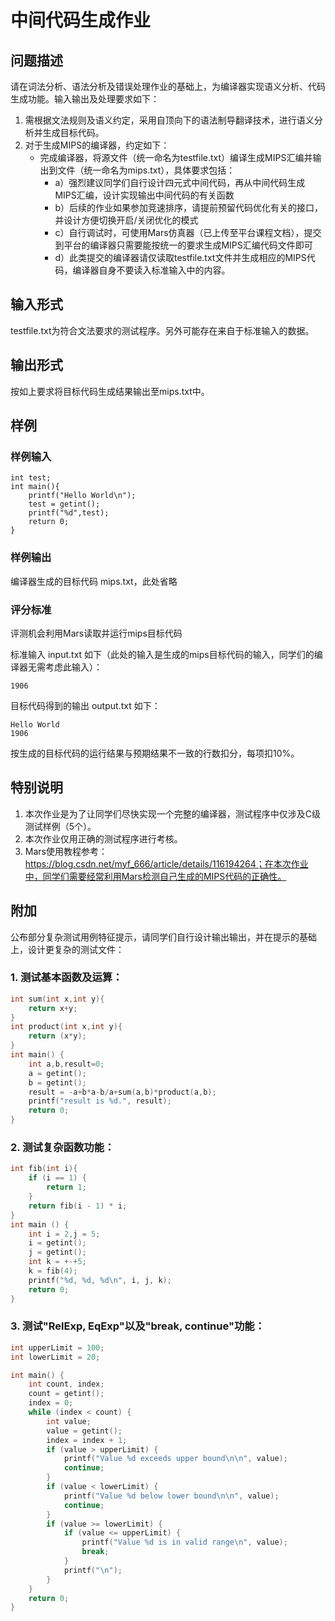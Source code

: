 # 中间代码生成作业

## 问题描述

请在词法分析、语法分析及错误处理作业的基础上，为编译器实现语义分析、代码生成功能。输入输出及处理要求如下：

1. 需根据文法规则及语义约定，采用自顶向下的语法制导翻译技术，进行语义分析并生成目标代码。
2. 对于生成MIPS的编译器，约定如下：
   - 完成编译器，将源文件（统一命名为testfile.txt）编译生成MIPS汇编并输出到文件（统一命名为mips.txt），具体要求包括：
     - a）强烈建议同学们自行设计四元式中间代码，再从中间代码生成MIPS汇编，设计实现输出中间代码的有关函数
     - b）后续的作业如果参加竞速排序，请提前预留代码优化有关的接口，并设计方便切换开启/关闭优化的模式
     - c）自行调试时，可使用Mars仿真器（已上传至平台课程文档），提交到平台的编译器只需要能按统一的要求生成MIPS汇编代码文件即可
     - d）此类提交的编译器请仅读取testfile.txt文件并生成相应的MIPS代码，编译器自身不要读入标准输入中的内容。

## 输入形式
testfile.txt为符合文法要求的测试程序。另外可能存在来自于标准输入的数据。

## 输出形式
按如上要求将目标代码生成结果输出至mips.txt中。

## 样例

### 样例输入
```
int test;
int main(){
    printf("Hello World\n");
    test = getint();
    printf("%d",test);
    return 0;
}
```

### 样例输出
编译器生成的目标代码 mips.txt，此处省略

### 评分标准
评测机会利用Mars读取并运行mips目标代码

标准输入 input.txt 如下（此处的输入是生成的mips目标代码的输入，同学们的编译器无需考虑此输入）：
```
1906
```

目标代码得到的输出 output.txt 如下：
```
Hello World
1906
```

按生成的目标代码的运行结果与预期结果不一致的行数扣分，每项扣10%。

## 特别说明
1. 本次作业是为了让同学们尽快实现一个完整的编译器，测试程序中仅涉及C级测试样例（5个）。
2. 本次作业仅用正确的测试程序进行考核。
3. Mars使用教程参考：https://blog.csdn.net/myf_666/article/details/116194264；在本次作业中，同学们需要经常利用Mars检测自己生成的MIPS代码的正确性。

## 附加
公布部分复杂测试用例特征提示，请同学们自行设计输出输出，并在提示的基础上，设计更复杂的测试文件：

### 1. 测试基本函数及运算：
```c
int sum(int x,int y){
    return x+y;
}
int product(int x,int y){
    return (x*y);
}
int main() {
    int a,b,result=0;
    a = getint();
    b = getint();
    result = -a+b*a-b/a+sum(a,b)*product(a,b);
    printf("result is %d.", result);
    return 0;
}
```

### 2. 测试复杂函数功能：
```c
int fib(int i){
    if (i == 1) {
        return 1;
    }
    return fib(i - 1) * i;
}
int main () {
    int i = 2,j = 5;
    i = getint();
    j = getint();
    int k = +-+5;
    k = fib(4);
    printf("%d, %d, %d\n", i, j, k);
    return 0;
}
```

### 3. 测试"RelExp, EqExp"以及"break, continue"功能：
```c
int upperLimit = 100;
int lowerLimit = 20;

int main() {
    int count, index;
    count = getint();
    index = 0;
    while (index < count) {
        int value;
        value = getint();
        index = index + 1;
        if (value > upperLimit) {
            printf("Value %d exceeds upper bound\n\n", value);
            continue;
        }
        if (value < lowerLimit) {
            printf("Value %d below lower bound\n\n", value);
            continue;
        }
        if (value >= lowerLimit) {
            if (value <= upperLimit) {
                printf("Value %d is in valid range\n", value);
                break;
            }
            printf("\n");
        }
    }
    return 0;
}
```